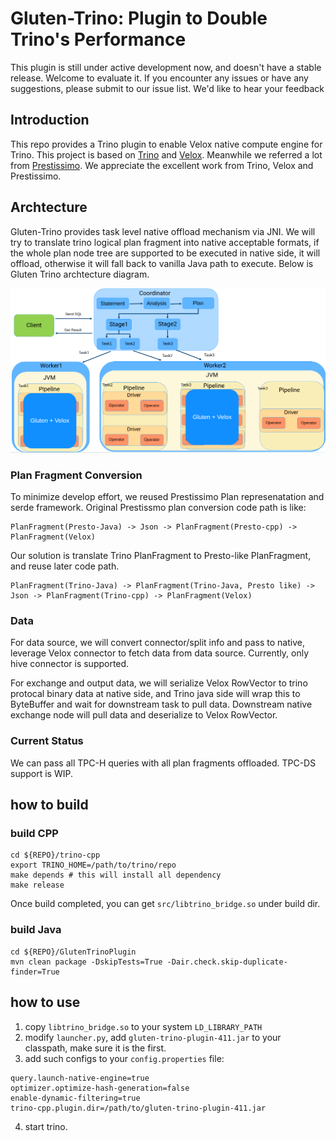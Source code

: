 # Gluten-Trino: Plugin to Double Trino's Performance

This plugin is still under active development now, and doesn't have a stable release. Welcome to evaluate it. If you encounter any issues or have any suggestions, please submit to our issue list. We'd like to hear your feedback

## Introduction

This repo provides a Trino plugin to enable Velox native compute engine for Trino. This project is based on [Trino](https://github.com/trinodb/trino) and [Velox](https://github.com/facebookincubator/velox). Meanwhile we referred a lot from [Prestissimo](https://github.com/prestodb/presto/tree/master/presto-native-execution). We appreciate the excellent work from Trino, Velox and Prestissimo.

## Archtecture

Gluten-Trino provides task level native offload mechanism via JNI. We will try to translate trino logical plan fragment into native acceptable formats, if the whole plan node tree are supported to be executed in native side, it will offload, otherwise it will fall back to vanilla Java path to execute. Below is Gluten Trino archtecture diagram.

![alt diagram](./docs/gluten-trino-arch.png "Gluten-Trino-Arch")

### Plan Fragment Conversion

To minimize develop effort, we reused Prestissimo Plan represenatation and serde framework. Original Prestissmo plan conversion code path is like:
```
PlanFragment(Presto-Java) -> Json -> PlanFragment(Presto-cpp) -> PlanFragment(Velox)
```
Our solution is translate Trino PlanFragment to Presto-like PlanFragment, and reuse later code path. 
```
PlanFragment(Trino-Java) -> PlanFragment(Trino-Java, Presto like) -> Json -> PlanFragment(Trino-cpp) -> PlanFragment(Velox)
```

### Data 
For data source, we will convert connector/split info and pass to native, leverage Velox connector to fetch data from data source. Currently, only hive connector is supported.

For exchange and output data, we will serialize Velox RowVector to trino protocal binary data at native side, and Trino java side will wrap this to ByteBuffer and wait for downstream task to pull data. Downstream native exchange node will pull data and deserialize to Velox RowVector.

### Current Status

We can pass all TPC-H queries with all plan fragments offloaded. TPC-DS support is WIP.

## how to build

### build CPP

```
cd ${REPO}/trino-cpp
export TRINO_HOME=/path/to/trino/repo 
make depends # this will install all dependency 
make release
```
Once build completed, you can get `src/libtrino_bridge.so` under build dir.

### build Java

```
cd ${REPO}/GlutenTrinoPlugin
mvn clean package -DskipTests=True -Dair.check.skip-duplicate-finder=True
```

## how to use

1. copy `libtrino_bridge.so` to your system `LD_LIBRARY_PATH`
2. modify `launcher.py`, add `gluten-trino-plugin-411.jar` to your classpath, make sure it is the first.
3. add such configs to your `config.properties` file:
```
query.launch-native-engine=true 
optimizer.optimize-hash-generation=false 
enable-dynamic-filtering=true
trino-cpp.plugin.dir=/path/to/gluten-trino-plugin-411.jar
```
4. start trino.


